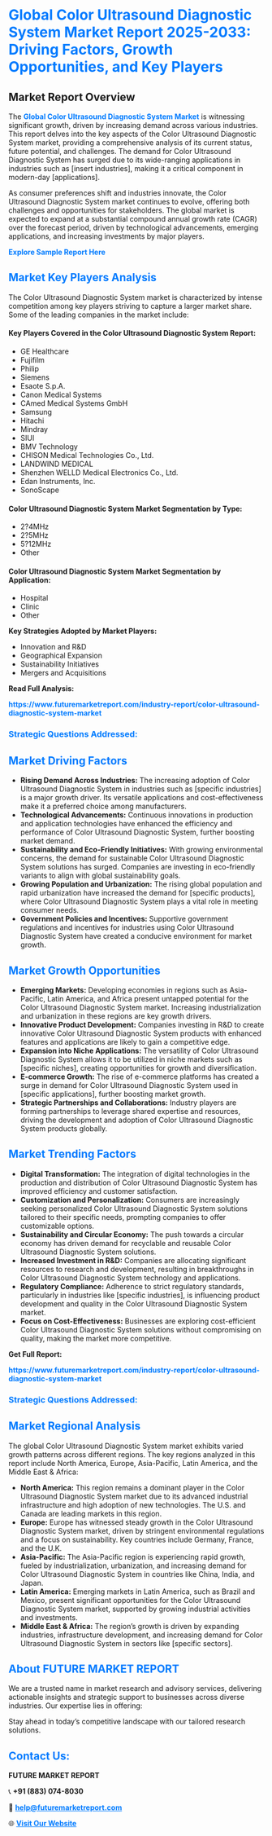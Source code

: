<h1 style="color: #007BFF;">Global Color Ultrasound Diagnostic System Market Report 2025-2033: Driving Factors, Growth Opportunities, and Key Players</h1>

<section id="overview">
<h2>Market Report Overview</h2>
<p>The <a href="https://www.futuremarketreport.com/industry-report/color-ultrasound-diagnostic-system-market" style="color: #007BFF; text-decoration: none;"><strong>Global Color Ultrasound Diagnostic System Market</strong></a> is witnessing significant growth, driven by increasing demand across various industries. This report delves into the key aspects of the Color Ultrasound Diagnostic System market, providing a comprehensive analysis of its current status, future potential, and challenges. The demand for Color Ultrasound Diagnostic System has surged due to its wide-ranging applications in industries such as [insert industries], making it a critical component in modern-day [applications].</p>
<p>As consumer preferences shift and industries innovate, the Color Ultrasound Diagnostic System market continues to evolve, offering both challenges and opportunities for stakeholders. The global market is expected to expand at a substantial compound annual growth rate (CAGR) over the forecast period, driven by technological advancements, emerging applications, and increasing investments by major players.</p>
</section>

<section id="overview">
<p><a href="https://www.futuremarketreport.com/request-sample/reportId=77744" style="color: #007BFF; text-decoration: none;"><strong>Explore Sample Report Here</strong></a></p>
</section>

<section id="key-players">
<h2 style="color: #007BFF;">Market Key Players Analysis</h2>
<p>The Color Ultrasound Diagnostic System market is characterized by intense competition among key players striving to capture a larger market share. Some of the leading companies in the market include:</p>
<h4>Key Players Covered in the Color Ultrasound Diagnostic System Report:</h4>
<ul><li>GE Healthcare</li><li>Fujifilm</li><li>Philip</li><li>Siemens</li><li>Esaote S.p.A.</li><li>Canon Medical Systems</li><li>CAmed Medical Systems GmbH</li><li>Samsung</li><li>Hitachi</li><li>Mindray</li><li>SIUI</li><li>BMV Technology</li><li>CHISON Medical Technologies Co., Ltd.</li><li>LANDWIND MEDICAL</li><li>Shenzhen WELLD Medical Electronics Co., Ltd.</li><li>Edan Instruments, Inc.</li><li>SonoScape</li></ul>
<h4>Color Ultrasound Diagnostic System Market Segmentation by Type:</h4>
<ul><li>2?4MHz</li><li>2?5MHz</li><li>5?12MHz</li><li>Other</li></ul>

<h4>Color Ultrasound Diagnostic System Market Segmentation by Application:</h4>
<ul><li>Hospital</li><li>Clinic</li><li>Other</li></ul>
<p><strong>Key Strategies Adopted by Market Players:</strong></p>
<ul>
<li>Innovation and R&D</li>
<li>Geographical Expansion</li>
<li>Sustainability Initiatives</li>
<li>Mergers and Acquisitions</li>
</ul>
</section>

<section>
<p><strong>Read Full Analysis: </strong></p><a href="https://www.futuremarketreport.com/industry-report/color-ultrasound-diagnostic-system-market" style="color: #007BFF; text-decoration: none;"><strong>https://www.futuremarketreport.com/industry-report/color-ultrasound-diagnostic-system-market</strong></a>
<h3 style="color: #007BFF;">Strategic Questions Addressed:</h3>
</section>

<section id="driving-factors">
<h2 style="color: #007BFF;">Market Driving Factors</h2>
<ul>
<li><strong>Rising Demand Across Industries:</strong> The increasing adoption of Color Ultrasound Diagnostic System in industries such as [specific industries] is a major growth driver. Its versatile applications and cost-effectiveness make it a preferred choice among manufacturers.</li>
<li><strong>Technological Advancements:</strong> Continuous innovations in production and application technologies have enhanced the efficiency and performance of Color Ultrasound Diagnostic System, further boosting market demand.</li>
<li><strong>Sustainability and Eco-Friendly Initiatives:</strong> With growing environmental concerns, the demand for sustainable Color Ultrasound Diagnostic System solutions has surged. Companies are investing in eco-friendly variants to align with global sustainability goals.</li>
<li><strong>Growing Population and Urbanization:</strong> The rising global population and rapid urbanization have increased the demand for [specific products], where Color Ultrasound Diagnostic System plays a vital role in meeting consumer needs.</li>
<li><strong>Government Policies and Incentives:</strong> Supportive government regulations and incentives for industries using Color Ultrasound Diagnostic System have created a conducive environment for market growth.</li>
</ul>
</section>

<section id="growth-opportunities">
<h2 style="color: #007BFF;">Market Growth Opportunities</h2>
<ul>
<li><strong>Emerging Markets:</strong> Developing economies in regions such as Asia-Pacific, Latin America, and Africa present untapped potential for the Color Ultrasound Diagnostic System market. Increasing industrialization and urbanization in these regions are key growth drivers.</li>
<li><strong>Innovative Product Development:</strong> Companies investing in R&D to create innovative Color Ultrasound Diagnostic System products with enhanced features and applications are likely to gain a competitive edge.</li>
<li><strong>Expansion into Niche Applications:</strong> The versatility of Color Ultrasound Diagnostic System allows it to be utilized in niche markets such as [specific niches], creating opportunities for growth and diversification.</li>
<li><strong>E-commerce Growth:</strong> The rise of e-commerce platforms has created a surge in demand for Color Ultrasound Diagnostic System used in [specific applications], further boosting market growth.</li>
<li><strong>Strategic Partnerships and Collaborations:</strong> Industry players are forming partnerships to leverage shared expertise and resources, driving the development and adoption of Color Ultrasound Diagnostic System products globally.</li>
</ul>
</section>

<section id="trending-factors">
<h2 style="color: #007BFF;">Market Trending Factors</h2>
<ul>
<li><strong>Digital Transformation:</strong> The integration of digital technologies in the production and distribution of Color Ultrasound Diagnostic System has improved efficiency and customer satisfaction.</li>
<li><strong>Customization and Personalization:</strong> Consumers are increasingly seeking personalized Color Ultrasound Diagnostic System solutions tailored to their specific needs, prompting companies to offer customizable options.</li>
<li><strong>Sustainability and Circular Economy:</strong> The push towards a circular economy has driven demand for recyclable and reusable Color Ultrasound Diagnostic System solutions.</li>
<li><strong>Increased Investment in R&D:</strong> Companies are allocating significant resources to research and development, resulting in breakthroughs in Color Ultrasound Diagnostic System technology and applications.</li>
<li><strong>Regulatory Compliance:</strong> Adherence to strict regulatory standards, particularly in industries like [specific industries], is influencing product development and quality in the Color Ultrasound Diagnostic System market.</li>
<li><strong>Focus on Cost-Effectiveness:</strong> Businesses are exploring cost-efficient Color Ultrasound Diagnostic System solutions without compromising on quality, making the market more competitive.</li>
</ul>
</section>

<section>
<p><strong>Get Full Report: </strong></p><a href="https://www.futuremarketreport.com/industry-report/color-ultrasound-diagnostic-system-market" style="color: #007BFF; text-decoration: none;"><strong>https://www.futuremarketreport.com/industry-report/color-ultrasound-diagnostic-system-market</strong></a>
<h3 style="color: #007BFF;">Strategic Questions Addressed:</h3>
</section>


<section id="regional-analysis">
<h2 style="color: #007BFF;">Market Regional Analysis</h2>
<p>The global Color Ultrasound Diagnostic System market exhibits varied growth patterns across different regions. The key regions analyzed in this report include North America, Europe, Asia-Pacific, Latin America, and the Middle East & Africa:</p>
<ul>
<li><strong>North America:</strong> This region remains a dominant player in the Color Ultrasound Diagnostic System market due to its advanced industrial infrastructure and high adoption of new technologies. The U.S. and Canada are leading markets in this region.</li>
<li><strong>Europe:</strong> Europe has witnessed steady growth in the Color Ultrasound Diagnostic System market, driven by stringent environmental regulations and a focus on sustainability. Key countries include Germany, France, and the U.K.</li>
<li><strong>Asia-Pacific:</strong> The Asia-Pacific region is experiencing rapid growth, fueled by industrialization, urbanization, and increasing demand for Color Ultrasound Diagnostic System in countries like China, India, and Japan.</li>
<li><strong>Latin America:</strong> Emerging markets in Latin America, such as Brazil and Mexico, present significant opportunities for the Color Ultrasound Diagnostic System market, supported by growing industrial activities and investments.</li>
<li><strong>Middle East & Africa:</strong> The region’s growth is driven by expanding industries, infrastructure development, and increasing demand for Color Ultrasound Diagnostic System in sectors like [specific sectors].</li>
</ul>
</section>

<footer>
<h2 style="color: #007BFF;">About FUTURE MARKET REPORT</h2>
<p>We are a trusted name in market research and advisory services, delivering actionable insights and strategic support to businesses across diverse industries. Our expertise lies in offering:</p>

<p>Stay ahead in today’s competitive landscape with our tailored research solutions.</p>

<h2 style="color: #007BFF;">Contact Us:</h2>
<p><strong>FUTURE MARKET REPORT</strong></p>
<p>📞 <strong>+91 (883) 074-8030</strong></p>
<p>📧 <strong><a href="mailto:help@futuremarketreport.com" style="color: #007BFF;">help@futuremarketreport.com</a></strong></p>
<p>🌐 <strong><a href="https://www.futuremarketreport.com/" style="color: #007BFF;">Visit Our Website</a></strong></p>
</footer>